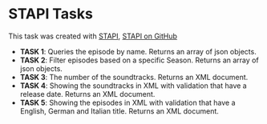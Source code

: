# STAPI Tasks

This task was created with [STAPI](http://stapi.co/), [STAPI on GitHub](https://github.com/cezarykluczynski/stapi)

* **TASK 1**: Queries the episode by name. Returns an array of json objects.
* **TASK 2**: Filter episodes based on a specific Season. Returns an array of json objects.
* **TASK 3**: The number of the soundtracks. Returns an XML document.
* **TASK 4**: Showing the soundtracks in XML with validation that have a release date. Returns an XML document.
* **TASK 5**: Showing the episodes in XML with validation that have a English, German and Italian title. Returns an XML document.
